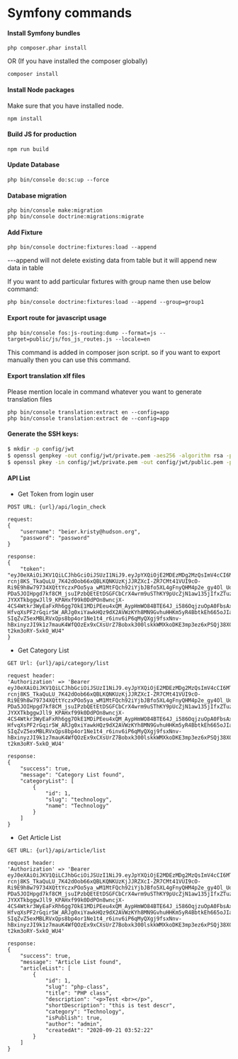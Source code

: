 # Symfony commands

#### Install Symfony bundles
```
php composer.phar install
```
OR (If you have installed the composer globally)
```
composer install
```

#### Install Node packages
Make sure that you have installed node.
```
npm install
```

#### Build JS for production
```
npm run build
```

#### Update Database
```
php bin/console do:sc:up --force
```
#### Database migration
```
php bin/console make:migration
php bin/console doctrine:migrations:migrate
```
#### Add Fixture 
```
php bin/console doctrine:fixtures:load --append
```
---append will not delete existing data from table but it will append new data in table

If you want to add particular fixtures with group name then use below command:
```
php bin/console doctrine:fixtures:load --append --group=group1
``` 

#### Export route for javascript usage
```
php bin/console fos:js-routing:dump --format=js --target=public/js/fos_js_routes.js --locale=en
```
This command is added in composer json script. so if you want to export manually then you can use this command.

#### Export translation xlf files
Please mention locale in command whatever you want to generate translation files
```
php bin/console translation:extract en --config=app
php bin/console translation:extract de --config=app
```

#### Generate the SSH keys:

``` bash
$ mkdir -p config/jwt
$ openssl genpkey -out config/jwt/private.pem -aes256 -algorithm rsa -pkeyopt rsa_keygen_bits:4096
$ openssl pkey -in config/jwt/private.pem -out config/jwt/public.pem -pubout
```

#### API List

* Get Token from login user
```
POST URL: {url}/api/login_check

request:
{
    "username": "beier.kristy@hudson.org",
    "password": "password"
}

response:
{
    "token": "eyJ0eXAiOiJKV1QiLCJhbGciOiJSUzI1NiJ9.eyJpYXQiOjE2MDEzMDg2MzQsImV4cCI6MTYwMTMxMjIzNCwicm9sZXMiOlsiUk9MRV9BRE1JTiJdLCJ1c2VybmFtZSI6ImJlaWVyLmtyaXN0eUBodWRzb24ub3JnIn0.nn33KUjmXI8wnU-rcnj8KS_TkaQuLU_7K42dOob66xQBLKQNKUzKjJJRZXcI-ZR7CMt41VUI9cO-Ri9E9h8w79734XQttYczxPOo5ya_wM1MtFQch92iYjbJBfo5XL4gFnyQHM4p2e_gy4Ol_UoCtjGS0pd8qsH2b_kNWGAzBrIp70aheu1N1hcrMkq_kuoMYPvop6qLKK0DuLgD-PDa5JOIHpgd7kf8CM_jsuIPzbQEtEtDSGFCbCrX4wrm9uSThKY9pUcZjN1aw135jIfxZTuznyaLPz-JYXXTkbggwJll9_KPAHxf99k0DdPOn8wncjX-4CS4Wtkr3WyEaFxRh6gg7OkE1MDiPEeu4xQM_AypHmWO84BTE64J_i586OqjzuOpA0FbsAxhZ5R4oNJRgXcPKhHFthnvYqMmUYWPwy-HfvqXsPF2rGqir5W_ARJg0xiYawkHQz9dX2AVWzKYh8MN9GvhuHHKm5yR4BbtkEh665oJIaJFRG0EEIf1Cy-SIqZvZ5exMBLRVxQps8bp4or1Ne1t4_r6inv6iP6qMyQXgj9fsxNnv-hBxinyzJI9k1z7mauK4WfQOzEx9xCXsUrZ7Bobxk300lskkWMXkoDKE3mp3ez6xPSQj38XGFBYoC4YeRO5z7hiLEHyzJcaNqMlT-t2km3oRY-5xkO_WU4"
}
```
* Get Category List
```
GET Url: {url}/api/category/list

request header:
'Authorization' => 'Bearer eyJ0eXAiOiJKV1QiLCJhbGciOiJSUzI1NiJ9.eyJpYXQiOjE2MDEzMDg2MzQsImV4cCI6MTYwMTMxMjIzNCwicm9sZXMiOlsiUk9MRV9BRE1JTiJdLCJ1c2VybmFtZSI6ImJlaWVyLmtyaXN0eUBodWRzb24ub3JnIn0.nn33KUjmXI8wnU-rcnj8KS_TkaQuLU_7K42dOob66xQBLKQNKUzKjJJRZXcI-ZR7CMt41VUI9cO-Ri9E9h8w79734XQttYczxPOo5ya_wM1MtFQch92iYjbJBfo5XL4gFnyQHM4p2e_gy4Ol_UoCtjGS0pd8qsH2b_kNWGAzBrIp70aheu1N1hcrMkq_kuoMYPvop6qLKK0DuLgD-PDa5JOIHpgd7kf8CM_jsuIPzbQEtEtDSGFCbCrX4wrm9uSThKY9pUcZjN1aw135jIfxZTuznyaLPz-JYXXTkbggwJll9_KPAHxf99k0DdPOn8wncjX-4CS4Wtkr3WyEaFxRh6gg7OkE1MDiPEeu4xQM_AypHmWO84BTE64J_i586OqjzuOpA0FbsAxhZ5R4oNJRgXcPKhHFthnvYqMmUYWPwy-HfvqXsPF2rGqir5W_ARJg0xiYawkHQz9dX2AVWzKYh8MN9GvhuHHKm5yR4BbtkEh665oJIaJFRG0EEIf1Cy-SIqZvZ5exMBLRVxQps8bp4or1Ne1t4_r6inv6iP6qMyQXgj9fsxNnv-hBxinyzJI9k1z7mauK4WfQOzEx9xCXsUrZ7Bobxk300lskkWMXkoDKE3mp3ez6xPSQj38XGFBYoC4YeRO5z7hiLEHyzJcaNqMlT-t2km3oRY-5xkO_WU4'

response:
{
    "success": true,
    "message": "Category List found",
    "categoryList": [
        {
            "id": 1,
            "slug": "technology",
            "name": "Technology"
        }
    ]
}
```
* Get Article List
```
GET URL: {url}/api/article/list

request header:
'Authorization' => 'Bearer eyJ0eXAiOiJKV1QiLCJhbGciOiJSUzI1NiJ9.eyJpYXQiOjE2MDEzMDg2MzQsImV4cCI6MTYwMTMxMjIzNCwicm9sZXMiOlsiUk9MRV9BRE1JTiJdLCJ1c2VybmFtZSI6ImJlaWVyLmtyaXN0eUBodWRzb24ub3JnIn0.nn33KUjmXI8wnU-rcnj8KS_TkaQuLU_7K42dOob66xQBLKQNKUzKjJJRZXcI-ZR7CMt41VUI9cO-Ri9E9h8w79734XQttYczxPOo5ya_wM1MtFQch92iYjbJBfo5XL4gFnyQHM4p2e_gy4Ol_UoCtjGS0pd8qsH2b_kNWGAzBrIp70aheu1N1hcrMkq_kuoMYPvop6qLKK0DuLgD-PDa5JOIHpgd7kf8CM_jsuIPzbQEtEtDSGFCbCrX4wrm9uSThKY9pUcZjN1aw135jIfxZTuznyaLPz-JYXXTkbggwJll9_KPAHxf99k0DdPOn8wncjX-4CS4Wtkr3WyEaFxRh6gg7OkE1MDiPEeu4xQM_AypHmWO84BTE64J_i586OqjzuOpA0FbsAxhZ5R4oNJRgXcPKhHFthnvYqMmUYWPwy-HfvqXsPF2rGqir5W_ARJg0xiYawkHQz9dX2AVWzKYh8MN9GvhuHHKm5yR4BbtkEh665oJIaJFRG0EEIf1Cy-SIqZvZ5exMBLRVxQps8bp4or1Ne1t4_r6inv6iP6qMyQXgj9fsxNnv-hBxinyzJI9k1z7mauK4WfQOzEx9xCXsUrZ7Bobxk300lskkWMXkoDKE3mp3ez6xPSQj38XGFBYoC4YeRO5z7hiLEHyzJcaNqMlT-t2km3oRY-5xkO_WU4'

response:
{
    "success": true,
    "message": "Article List found",
    "articleList": [
        {
            "id": 1,
            "slug": "php-class",
            "title": "PHP class",
            "description": "<p>Test <br></p>",
            "shortDescription": "this is test descr",
            "category": "Technology",
            "isPublish": true,
            "author": "admin",
            "createdAt": "2020-09-21 03:52:22"
        }
    ]
}
```